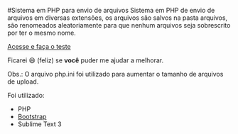 #Sistema em PHP para envio de arquivos
Sistema em PHP de envio de arquivos em diversas extensões, os arquivos são salvos na pasta arquivos, são renomeados aleatoriamente para que nenhum arquivos seja sobrescrito por ter o mesmo nome.

[Acesse e faça o teste](http://upload.oceanoweb.com.br/)

Ficarei :smile: (feliz) se **você** puder me ajudar a melhorar. 

Obs.: O arquivo php.ini foi utilizado para aumentar o tamanho de arquivos de upload.

Foi utilizado:

* PHP
* [Bootstrap](http://bootstrap.com/)
* Sublime Text 3

